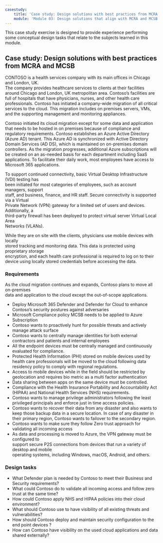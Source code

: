 ```yaml
---
casestudy:
    title: 'Case study: Design solutions with best practices from MCRA and MCSB'
    module: 'Module 03: Design solutions that align with MCRA and MCSB'
---
```


This case study exercise is designed to provide experience performing some conceptual design tasks that relate to the subjects learned in this module.

## Case study: Design solutions with best practices from MCRA and MCSB
 
CONTOSO is a health services company with its main offices in Chicago and London, UK.  
The company provides healthcare services to clients at their facilities around Chicago and London, UK metropolitan area.  Contoso’s facilities are full of hospitals that have physicians, nurses, and other health care professionals. Contoso has initiated a company-wide migration of all critical services to the cloud. This migration includes on premises servers, VMs, and the supporting management and monitoring appliances.

Contoso initiated its cloud migration except for some data and application that needs to be hosted in on premises because of compliance and regulatory requirements. Contoso establishes an Azure Active Directory (Azure AD) tenant. This Azure AD is synchronized with Active Directory Domain Services (AD DS), which is maintained on on-premises domain controllers. As the migration progresses, additional Azure subscriptions will be created on an as-needed basis for each department including SaaS applications. To facilitate their daily work, most employees have access to Microsoft 365 applications.  
 
To support continued connectivity, basic Virtual Desktop Infrastructure (VDI) testing has  
been initiated for most categories of employees, such as account managers, support  
staff, and business, finance, and HR staff. Secure connectivity is supported via a Virtual  
Private Network (VPN) gateway for a limited set of users and devices. Additionally, a  
third-party firewall has been deployed to protect virtual server Virtual Local Area  
Networks (VLANs).  
 
While they are on site with the clients, physicians use mobile devices with locally  
stored tracking and monitoring data. This data is protected using proprietary storage  
encryption, and each health care professional is required to log on to their device using locally stored credentials before accessing the data. 
 
### Requirements

As the cloud migration continues and expands, Contoso plans to move all on-premises  
data and application to the cloud except the out-of-scope applications. 

* Deploy Microsoft 365 Defender and Defender for Cloud to enhance Contoso’s security postures against adversaries 
* Microsoft Compliance policy MCSB needs to be applied to Azure Subscription 
* Contoso wants to proactively hunt for possible threats and actively manage attack surface 
* Contoso wants to centrally manage identities for both external contractors and patients and internal employees 
* All the endpoint devices must be centrally managed and continuously evaluated for compliance. 
* Protected Health Information (PHI) stored on mobile devices used by health care professionals will be moved to the cloud following data residency policy to comply with regional regulations. 
* Access to mobile devices while in the field should be restricted by geolocation and requires bio metric as a multi factor authentication  
* Data sharing between apps on the same device must be controlled.  
* Compliance with the Health Insurance Portability and Accountability Act (HIPAA) and National Health Services (NHS) requirements. 
* Contoso wants to manage privilege administrators following the least privileged principals and enforce just in time access policies. 
* Contoso wants to recover their data from any disaster and also wants to keep those backup data in a secure location. In case of any disaster in their primary region, Contoso wants to failover to the secondary region. 
* Contoso wants to make sure they follow Zero trust approach for validating all incoming access
* As data and processing is moved to Azure, the VPN gateway must be configured to  
support secure P2S connections from devices that run a variety of desktop and mobile  
operating systems, including Windows, macOS, Android, and others.  

### Design tasks

* What Defender plan is needed by Contoso to meet their Business and Security requirements? 
* What could Contoso do to validate all incoming access and follow zero trust at the same time? 
* How could Contoso apply NHS and HIPAA policies into their cloud environment? 
* What should Contoso use to have visibility of all existing threats and vulnerabilities? 
* How should Contoso deploy and maintain security configuration to the end point devices ? 
* How can Contoso have visibility on the used cloud applications and data shared externally? 

